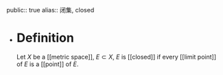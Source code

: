 public:: true
alias:: 闭集, closed

- # Definition
  Let $X$ be a [[metric space]], $E\subset X$,
  $E$ is [[closed]] if every [[limit point]] of $E$ is a [[point]] of $E$.